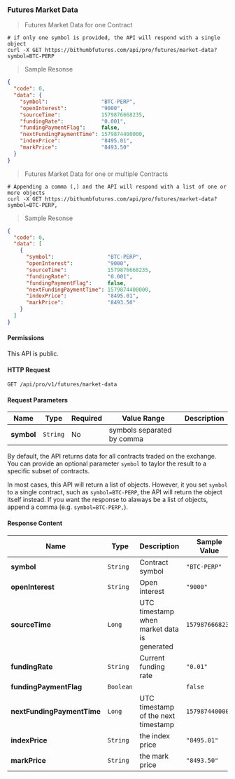 ### Futures Market Data

> Futures Market Data for one Contract

```
# if only one symbol is provided, the API will respond with a single object
curl -X GET https://bithumbfutures.com/api/pro/futures/market-data?symbol=BTC-PERP
```

> Sample Resonse

```json
{
  "code": 0,
  "data": {
    "symbol":                 "BTC-PERP",
    "openInterest":           "9000",
    "sourceTime":             1579876668235,
    "fundingRate":            "0.001",
    "fundingPaymentFlag":     false,
    "nextFundingPaymentTime": 1579874400000,
    "indexPrice":             "8495.01",
    "markPrice":              "8493.50"
  }
}
```


> Futures Market Data for one or multiple Contracts

```
# Appending a comma (,) and the API will respond with a list of one or more objects
curl -X GET https://bithumbfutures.com/api/pro/futures/market-data?symbol=BTC-PERP,
```

> Sample Resonse

```json
{
  "code": 0,
  "data": [
    {
      "symbol":                 "BTC-PERP",
      "openInterest":           "9000",
      "sourceTime":             1579876668235,
      "fundingRate":            "0.001",
      "fundingPaymentFlag":     false,
      "nextFundingPaymentTime": 1579874400000,
      "indexPrice":             "8495.01",
      "markPrice":              "8493.50"
    }
  ]
}
```

#### Permissions 

This API is public. 

#### HTTP Request

`GET /api/pro/v1/futures/market-data`

#### Request Parameters 

Name                 |  Type    | Required | Value Range                | Description
-------------------- | -------- | -------- | -------------------------- | -----------
**symbol**           | `String` |   No     | symbols separated by comma | 

By default, the API returns data for all contracts traded on the exchange. You can provide an optional 
parameter `symbol` to taylor the result to a specific subset of contracts. 

In most cases, this API will return a list of objects. However, it you set `symbol` to a single contract, 
such as `symbol=BTC-PERP`, the API will return the object itself instead. If you want the response to alaways 
be a list of objects, append a comma (e.g. `symbol=BTC-PERP,`).


#### Response Content

Name                       |  Type     | Description                                 | Sample Value
-------------------------- | --------- | ------------------------------------------- | ----------------------------
**symbol**                 | `String`  | Contract symbol                             | `"BTC-PERP"`
**openInterest**           | `String`  | Open interest                               | `"9000"`
**sourceTime**             | `Long`    | UTC timestamp when market data is generated | `1579876668235`
**fundingRate**            | `String`  | Current funding rate                        | `"0.01"`
**fundingPaymentFlag**     | `Boolean` |                                             | `false`
**nextFundingPaymentTime** | `Long`    | UTC timestamp of the next timestamp         | `1579874400000`
**indexPrice**             | `String`  | the index price                             | `"8495.01"`
**markPrice**              | `String`  | the mark price                              | `"8493.50"`


